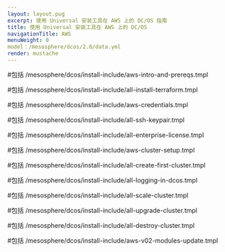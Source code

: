```yaml
---
layout: layout.pug
excerpt: 使用 Universal 安装工具在 AWS 上的 DC/OS 指南
title: 使用 Universal 安装工具在 AWS 上的 DC/OS
navigationTitle: AWS
menuWeight: 0
model：/mesosphere/dcos/2.0/data.yml
render: mustache
---
```

#包括 /mesosphere/dcos/install-include/aws-intro-and-prereqs.tmpl

#包括 /mesosphere/dcos/install-include/all-install-terraform.tmpl

#包括 /mesosphere/dcos/install-include/aws-credentials.tmpl

#包括 /mesosphere/dcos/install-include/all-ssh-keypair.tmpl

#包括 /mesosphere/dcos/install-include/all-enterprise-license.tmpl

#包括 /mesosphere/dcos/install-include/aws-cluster-setup.tmpl

#包括 /mesosphere/dcos/install-include/all-create-first-cluster.tmpl

#包括 /mesosphere/dcos/install-include/all-logging-in-dcos.tmpl

#包括 /mesosphere/dcos/install-include/all-scale-cluster.tmpl

#包括 /mesosphere/dcos/install-include/all-upgrade-cluster.tmpl

#包括 /mesosphere/dcos/install-include/all-destroy-cluster.tmpl

#包括 /mesosphere/dcos/install-include/aws-v02-modules-update.tmpl

